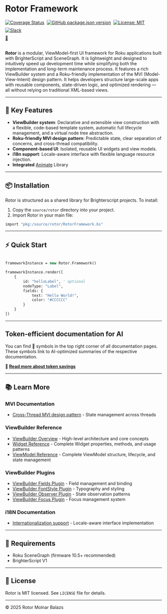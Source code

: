 # Rotor Framework

<div style="display:flex; flex-wrap:wrap; justify-content:space-between; align-items:center; gap:0.5rem;">
  <span style="display:flex; flex-wrap:wrap; gap:0.5rem;">
    <a href="https://coveralls.io/github/mobalazs/rotor-framework?branch=main"><img src="https://coveralls.io/repos/github/mobalazs/rotor-framework/badge.svg?branch=main&v=2" alt="Coverage Status" /></a>
    <a href="https://github.com/mobalazs/rotor-framework/packages"><img src="https://img.shields.io/github/package-json/v/mobalazs/rotor-framework" alt="GitHub package.json version" /></a>
    <a href="https://opensource.org/licenses/MIT"><img src="https://img.shields.io/badge/License-MIT-yellow.svg" alt="License: MIT" /></a>
    <a href="https://rokudevelopers.slack.com"><img src="https://img.shields.io/badge/Slack-RokuDevelopers-4A154B?logo=slack" alt="Slack" /></a>
  </span>
  <span><a href="./docs/ai/readme.opt.yaml">🌱</a></span>
</div>

<br/>

**Rotor** is a modular, ViewModel-first UI framework for Roku applications built with BrighterScript and SceneGraph. It is lightweight and designed to intuitively speed up development time while simplifying both the implementation and long-term maintenance process. It features a rich ViewBuilder system and a Roku-friendly implementation of the MVI (Model-View-Intent) design pattern. It helps developers structure large-scale apps with reusable components, state-driven logic, and optimized rendering — all without relying on traditional XML-based views.

---

## 🚀 Key Features

-   **ViewBuilder system**: Declarative and extensible view construction with a flexible, code-based template system, automatic full lifecycle management, and a virtual node tree abstraction.
-   **Roku-friendly MVI design pattern**: Predictable state, clear separation of concerns, and cross-thread compatibility.
-   **Component-based UI**: Isolated, reusable UI widgets and view models.
-   **i18n support**: Locale-aware interface with flexible language resource injection.
-   **Integrated** [Animate](https://github.com/haystacknews/animate) Library 


---

## 📦 Installation

Rotor is structured as a shared library for Brighterscript projects. To install:

1. Copy the `source/rotor` directory into your project.
2. Import Rotor in your main file:

```vb
import "pkg:/source/rotor/RotorFramework.bs"
```

---

## ⚡ Quick Start

```vb

frameworkInstance = new Rotor.Framework()

frameworkInstance.render([
    {
        id: "helloLabel", ' optional
        nodeType: "Label",
        fields: {
            text: "Hello World!",
            color: "#CCCCCC"
        }
    }
])

```

---

## Token-efficient documentation for AI

You can find 🌱 symbols in the top right corner of all documentation pages. These symbols link to AI-optimized summaries of the respective documentation.

**📖 [Read more about token savings](./docs/token-efficient-docs.md)**


---

## 📚 Learn More

### MVI Documentation

-   [Cross-Thread MVI design pattern](./docs/cross-thread-mvi.md) - State management across threads

### ViewBuilder Reference

-   [ViewBuilder Overview](./docs/view-builder-overview.md) - High-level architecture and core concepts
-   [Widget Reference](./docs/view-builder-widget-reference.md) - Complete Widget properties, methods, and usage patterns
-   [ViewModel Reference](./docs/view-builder-viewmodel-reference.md) - Complete ViewModel structure, lifecycle, and state management

### ViewBuilder Plugins

-   [ViewBuilder Fields Plugin](./docs/view-builder-fields-plugin.md) - Field management and binding
-   [ViewBuilder FontStyle Plugin](./docs/view-builder-fontstyle-plugin.md) - Typography and styling
-   [ViewBuilder Observer Plugin](./docs/view-builder-observer-plugin.md) - State observation patterns
-   [ViewBuilder Focus Plugin](./docs/view-builder-focus-plugin.md) - Focus management system

### i18N Documentation

-   [Internationalization support](./docs/i18n-support.md) - Locale-aware interface implementation

---

## 🔧 Requirements

-   Roku SceneGraph (firmware 10.5+ recommended)
-   BrighterScript V1

---

## 📄 License

Rotor is MIT licensed. See `LICENSE` file for details.

---

© 2025 Rotor Molnar Balazs
